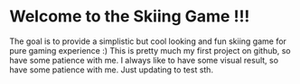 # Welcome to the Skiing Game !!!

The goal is to provide a simplistic but cool looking and fun skiing game for pure gaming experience :)
This is pretty much my first project on github, so have some patience with me.
I always like to have some visual result, so have some patience with me.
Just updating to test sth.
